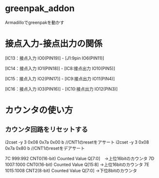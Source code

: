 # greenpak_addon
Armadilloでgreenpakを動かす

# 接点入力-接点出力の関係
[IC13：接点入力 IO0(PIN19)] - [J1:9pin IO6(PIN11)]

[IC14：接点入力 IO1(PIN18)] - [IC8:接点出力 IO10(PIN5)]

[IC15：接点入力 IO2(PIN17)] - [IC9:接点出力 IO11(PIN4)]

[IC16：接点入力 IO3(PIN16)] - [IC10:接点出力 IO12(PIN3)]

# カウンタの使い方

## カウンタ回路をリセットする 
i2cset -y 3 0x08 0x7a 0x00 b //CNT1のresetをアサート
i2cset -y 3 0x08 0x7a 0x80 b //CNT1のresetをデアサート

7C 999:992 CNT0(16-bit) Counted Value Q[7:0]　->上位16bitのカウンタ
7D 1007:1000 CNT0(16-bit) Counted Value Q[15:8] ->上位16bitのカウンタ
7E 1015:1008 CNT2(8-bit) Counted Value Q[7:0] ->下位8bitのカウンタ
